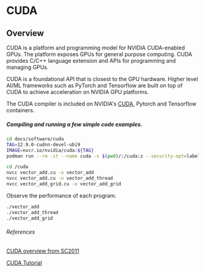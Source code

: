 # CUDA

## Overview

CUDA is a platform and programming model for NVIDIA CUDA-enabled GPUs. The platform exposes GPUs for general purpose computing. CUDA provides C/C++ language extension and APIs for programming and managing GPUs.

CUDA is a foundational API that is closest to the GPU hardware. 
Higher level AI/ML frameworks such as PyTorch and Tensorflow
are built on top of CUDA to achieve acceleration on NVIDIA GPU platforms.

The CUDA compiler is included on NVIDIA's [CUDA](https://catalog.ngc.nvidia.com/orgs/nvidia/containers/cuda/tags), Pytorch and Tensorflow containers.

##### Compiling and running a few simple code examples.

```bash
cd docs/software/cuda
TAG=12.9.0-cudnn-devel-ubi9
IMAGE=nvcr.io/nvidia/cuda:${TAG}
podman run --rm -it --name cuda -v $(pwd)/:/cuda:z --security-opt=label=disable --device nvidia.com/gpu=all ${IMAGE} -- bash
```

```bash
cd /cuda
nvcc vector_add.cu -o vector_add
nvcc vector_add.cu -o vector_add_thread
nvcc vector_add_grid.cu -o vector_add_grid
```

Observe the performance of each program.
```bash
./vector_add
./vector_add_thread
./vector_add_grid
```

###### References

[CUDA overview from SC2011](https://www.nvidia.com/docs/io/116711/sc11-cuda-c-basics.pdf)

[CUDA Tutorial](https://cuda-tutorial.readthedocs.io/en/latest/tutorials/tutorial02/)

